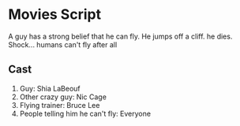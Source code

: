 # Movies Script

A guy has a strong belief that he can fly. He jumps off a cliff. he dies. Shock... humans can't fly after all

## Cast

1. Guy: Shia LaBeouf
1. Other crazy guy: Nic Cage
1. Flying trainer: Bruce Lee
1. People telling him he can't fly: Everyone
